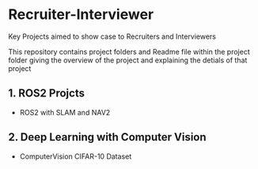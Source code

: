# Recruiter-Interviewer
Key Projects aimed to show case to Recruiters and  Interviewers

This repository contains project folders and Readme file within the project folder giving the overview of the project and explaining the detials of that project 

## 1. ROS2 Projcts

- ROS2 with SLAM and NAV2 


## 2. Deep Learning with Computer Vision 

- ComputerVision CIFAR-10 Dataset 

